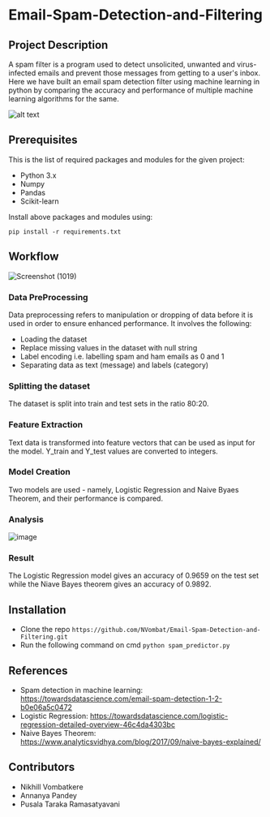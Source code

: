 # Email-Spam-Detection-and-Filtering

## Project Description
A spam filter is a program used to detect unsolicited, unwanted and virus-infected emails and prevent those messages from getting to a user's inbox. Here we have built an email spam detection filter using machine learning in python by comparing the accuracy and performance of multiple machine learning algorithms for the same.

![alt text](https://github.com/omaarelsherif/Email-Spam-Detection-Using-Machine-Learning/raw/main/Images/Email_Spam_Detection_Header.png)

## Prerequisites
This is the list of required packages and modules for the given project:
* Python 3.x
* Numpy
* Pandas
* Scikit-learn

Install above packages and modules using:

`pip install -r requirements.txt`

## Workflow

![Screenshot (1019)](https://user-images.githubusercontent.com/60508605/162611188-09871506-7005-4538-b4d6-4bcf2f6cc5f8.png)

### Data PreProcessing
Data preprocessing refers to manipulation or dropping of data before it is used in order to ensure enhanced performance. It involves the following:
* Loading the dataset
* Replace missing values in the dataset with null string
* Label encoding i.e. labelling spam and ham emails as 0 and 1
* Separating data as text (message) and labels (category)

### Splitting the dataset
The dataset is split into train and test sets in the ratio 80:20. 

### Feature Extraction
Text data is transformed into feature vectors that can be used as input for the model. Y_train and Y_test values are converted to integers. 

### Model Creation
Two models are used - namely, Logistic Regression and Naive Byaes Theorem, and their performance is compared.

### Analysis
![image](https://user-images.githubusercontent.com/60508605/162611803-1d7e46f4-584c-45db-934f-cf85bfc8f56e.png)

### Result
The Logistic Regression model gives an accuracy of 0.9659 on the test set while the Niave Bayes theorem gives an accuracy of 0.9892. 

## Installation 
* Clone the repo 
  `https://github.com/NVombat/Email-Spam-Detection-and-Filtering.git`
* Run the following command on cmd
  `python spam_predictor.py`

## References
* Spam detection in machine learning: https://towardsdatascience.com/email-spam-detection-1-2-b0e06a5c0472
* Logistic Regression: https://towardsdatascience.com/logistic-regression-detailed-overview-46c4da4303bc
* Naive Bayes Theorem: https://www.analyticsvidhya.com/blog/2017/09/naive-bayes-explained/

## Contributors
* Nikhill Vombatkere
* Annanya Pandey
* Pusala Taraka Ramasatyavani
